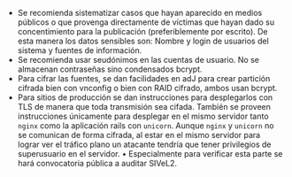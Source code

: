 * Se recomienda sistematizar casos que hayan aparecido en medios 
  públicos o que provenga directamente de víctimas que hayan dado 
  su concentimiento para la publicación (preferiblemente por escrito). 
  De esta manera los datos sensibles son: Nombre y login de usuarios del sistema y fuentes de información. 
* Se recomienda usar seudónimos en las cuentas de usuario.  No se almacenan contraseñas sino condensados bcrypt.  
* Para cifrar las fuentes, se dan facilidades en adJ para crear partición cifrada bien con vnconfig o bien con RAID cifrado,
  ambos usan bcrypt. 
* Para sitios de producción se dan instrucciones para desplegarlos con TLS de manera que toda
  transmisión sea cifada.  También se proveen instrucciones únicamente para desplegar
  en el mismo servidor tanto `nginx` como la aplicación rails con `unicorn`. Aunque
  `nginx` y `unicorn` no se comunican de forma cifrada, al estar en el mismo servidor 
  para lograr ver el tráfico plano un atacante tendría que tener privilegios 
  de superusuario en el servidor.
• Especialmente para verificar esta parte se hará convocatoria pública a auditar SIVeL2.
